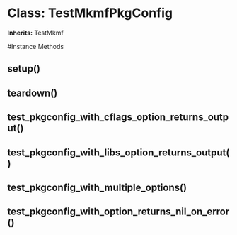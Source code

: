 # Class: TestMkmfPkgConfig
**Inherits:** TestMkmf
    




#Instance Methods
## setup() [](#method-i-setup)

## teardown() [](#method-i-teardown)

## test_pkgconfig_with_cflags_option_returns_output() [](#method-i-test_pkgconfig_with_cflags_option_returns_output)

## test_pkgconfig_with_libs_option_returns_output() [](#method-i-test_pkgconfig_with_libs_option_returns_output)

## test_pkgconfig_with_multiple_options() [](#method-i-test_pkgconfig_with_multiple_options)

## test_pkgconfig_with_option_returns_nil_on_error() [](#method-i-test_pkgconfig_with_option_returns_nil_on_error)

